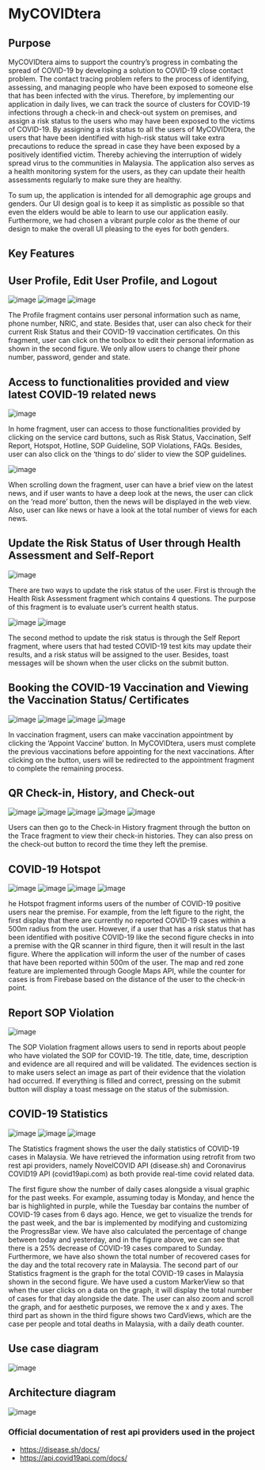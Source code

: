 # MyCOVIDtera
## Purpose
MyCOVIDtera aims to support the country’s progress in combating the spread of COVID-19 by developing a solution to COVID-19 close contact problem. The contact tracing problem refers to the process of identifying, assessing, and managing people who have been exposed to someone else that has been infected with the virus. Therefore, by implementing our application in daily lives, we can track the source of clusters for COVID-19 infections through a check-in and check-out system on premises, and assign a risk status to the users who may have been exposed to the victims of COVID-19. By assigning a risk status to all the users of MyCOVIDtera, the users that have been identified with high-risk status will take extra precautions to reduce the spread in case they have been exposed by a positively identified victim. Thereby achieving the interruption of widely spread virus to the communities in Malaysia. The application also serves as a health
monitoring system for the users, as they can update their health assessments regularly to make sure
they are healthy.

To sum up, the application is intended for all demographic age groups and genders. Our
UI design goal is to keep it as simplistic as possible so that even the elders would be able to learn
to use our application easily. Furthermore, we had chosen a vibrant purple color as the theme of
our design to make the overall UI pleasing to the eyes for both genders.

## Key Features
## User Profile, Edit User Profile, and Logout
![image](https://github.com/yooweeng/MyCOVIDtera-health-mobile-application/assets/96167642/7ecf71b0-8b18-457e-93d6-03e4e3b04a47)
![image](https://github.com/yooweeng/MyCOVIDtera-health-mobile-application/assets/96167642/9ece8d88-fc1a-4661-8677-1c91d4de3142)
![image](https://github.com/yooweeng/MyCOVIDtera-health-mobile-application/assets/96167642/cce434bb-f895-4b90-afde-d12fbd87a4fd)

The Profile fragment contains user personal information such as name, phone number, NRIC, and
state. Besides that, user can also check for their current Risk Status and their COVID-19
vaccination certificates. On this fragment, user can click on the toolbox to edit their personal
information as shown in the second figure. We only allow users to change their phone number,
password, gender and state.

## Access to functionalities provided and view latest COVID-19 related news
![image](https://github.com/yooweeng/MyCOVIDtera-health-mobile-application/assets/96167642/38c2a3bf-1e5e-4a66-bb50-cd66ed23804d)

In home fragment, user can access to those functionalities provided by clicking on the service card buttons, such as
Risk Status, Vaccination, Self Report, Hotspot, Hotline, SOP Guideline, SOP Violations, FAQs. Besides, user can also click on the ‘things to do’ slider to view the SOP guidelines.

![image](https://github.com/yooweeng/MyCOVIDtera-health-mobile-application/assets/96167642/e1076273-5f7b-4a6b-b099-ee33346d0e92)

When scrolling down the fragment, user can have a brief view on the latest news, and if user wants
to have a deep look at the news, the user can click on the ‘read more’ button, then the news will
be displayed in the web view. Also, user can like news or have a look at the total number of views
for each news.

## Update the Risk Status of User through Health Assessment and Self-Report
![image](https://github.com/yooweeng/MyCOVIDtera-health-mobile-application/assets/96167642/ef65b037-1b49-436a-b2f8-08dd50147261)

There are two ways to update the risk status of the user. First is through the Health Risk Assessment
fragment which contains 4 questions. The purpose of this fragment is to evaluate user’s current
health status.

![image](https://github.com/yooweeng/MyCOVIDtera-health-mobile-application/assets/96167642/8d1df9a2-af6b-48e6-9759-9a50169aac77)
![image](https://github.com/yooweeng/MyCOVIDtera-health-mobile-application/assets/96167642/afe786a8-5de1-4d3f-a635-956d2183874a)

The second method to update the risk status is through the Self Report fragment, where users that
had tested COVID-19 test kits may update their results, and a risk status will be assigned to the
user. Besides, toast messages will be shown when the user clicks on the submit button.

## Booking the COVID-19 Vaccination and Viewing the Vaccination Status/ Certificates
![image](https://github.com/yooweeng/MyCOVIDtera-health-mobile-application/assets/96167642/ee14249a-7767-4c7d-a46b-77a2ee481a4a)
![image](https://github.com/yooweeng/MyCOVIDtera-health-mobile-application/assets/96167642/b015a21a-48ad-4b6a-9717-c1ba3fad76a8)
![image](https://github.com/yooweeng/MyCOVIDtera-health-mobile-application/assets/96167642/41dfb848-fb12-4a80-9836-1e0fba903487)
![image](https://github.com/yooweeng/MyCOVIDtera-health-mobile-application/assets/96167642/f13bcb94-135b-432f-b0ab-039ca9614dc1)

In vaccination fragment, users can make vaccination appointment by clicking the ‘Appoint
Vaccine’ button. In MyCOVIDtera, users must complete the previous vaccinations before
appointing for the next vaccinations. After clicking on the button, users
will be redirected to the appointment fragment to complete the remaining process.

## QR Check-in, History, and Check-out
![image](https://github.com/yooweeng/MyCOVIDtera-health-mobile-application/assets/96167642/b21f62c5-9cda-4e42-92d0-f3f2eb3e475e)
![image](https://github.com/yooweeng/MyCOVIDtera-health-mobile-application/assets/96167642/49c12019-356f-4fb5-a856-7c3cf2959b40)
![image](https://github.com/yooweeng/MyCOVIDtera-health-mobile-application/assets/96167642/4c3f431c-1bdb-44dd-8c1a-36b128c0b420)
![image](https://github.com/yooweeng/MyCOVIDtera-health-mobile-application/assets/96167642/e47a2190-ef37-4b2e-96f3-db41e41ac23e)
![image](https://github.com/yooweeng/MyCOVIDtera-health-mobile-application/assets/96167642/5e1bbd77-aff6-4d4b-babe-afcd6e48fc5c)

Users can then go to the Check-in History fragment through the button on the Trace fragment to
view their check-in histories. They can also press on the check-out button to record the time they
left the premise.

## COVID-19 Hotspot
![image](https://github.com/yooweeng/MyCOVIDtera-health-mobile-application/assets/96167642/ee7a6056-5053-440b-b3bf-abbf4cc4bf46)
![image](https://github.com/yooweeng/MyCOVIDtera-health-mobile-application/assets/96167642/632d494f-fe27-4430-a0b8-30833d21a58d)
![image](https://github.com/yooweeng/MyCOVIDtera-health-mobile-application/assets/96167642/e77bd1f2-dcf8-4b9d-8140-57df25cba8f1)
![image](https://github.com/yooweeng/MyCOVIDtera-health-mobile-application/assets/96167642/99dd7873-3338-4563-a555-19aa36288457)

he Hotspot fragment informs users of the number of COVID-19 positive users near the premise.
For example, from the left figure to the right, the first display that there are currently no reported
COVID-19 cases within a 500m radius from the user. However, if a user that has a risk status that
has been identified with positive COVID-19 like the second figure checks in into a premise with
the QR scanner in third figure, then it will result in the last figure. Where the application will inform
the user of the number of cases that have been reported within 500m of the user. The map and red
zone feature are implemented through Google Maps API, while the counter for cases is from
Firebase based on the distance of the user to the check-in point.

## Report SOP Violation
![image](https://github.com/yooweeng/MyCOVIDtera-health-mobile-application/assets/96167642/81196a03-dfb7-4819-a351-b60bc4b0cc06)

The SOP Violation fragment allows users to send in reports about people who have violated the
SOP for COVID-19. The title, date, time, description and evidence are all required and will be
validated. The evidences section is to make users select an image as part of their evidence that the
violation had occurred. If everything is filled and correct, pressing on the submit button will
display a toast message on the status of the submission.

## COVID-19 Statistics
![image](https://github.com/yooweeng/MyCOVIDtera-health-mobile-application/assets/96167642/aef633ba-5d6b-4002-adfd-1d4e3c7992bf)
![image](https://github.com/yooweeng/MyCOVIDtera-health-mobile-application/assets/96167642/836ada29-189b-4049-a583-130accf22716)
![image](https://github.com/yooweeng/MyCOVIDtera-health-mobile-application/assets/96167642/a3ef8298-19c9-400d-a052-6c5339776474)

The Statistics fragment shows the user the daily statistics of COVID-19 cases in Malaysia. We
have retrieved the information using retrofit from two rest api providers, namely NovelCOVID API (disease.sh) and 
Coronavirus COVID19 API (covid19api.com) as both provide real-time covid related data.

The first figure show the number of daily
cases alongside a visual graphic for the past weeks. For example, assuming today is Monday, and
hence the bar is highlighted in purple, while the Tuesday bar contains the number of COVID-19
cases from 6 days ago. Hence, we get to visualize the trends for the past week, and the bar is
implemented by modifying and customizing the ProgressBar view. We have also calculated the
percentage of change between today and yesterday, and in the figure above, we can see that there
is a 25% decrease of COVID-19 cases compared to Sunday. Furthermore, we have also shown the
total number of recovered cases for the day and the total recovery rate in Malaysia. The second
part of our Statistics fragment is the graph for the total COVID-19 cases in Malaysia shown in the
second figure. We have used a custom MarkerView so that when the user clicks on a data on the
graph, it will display the total number of cases for that day alongside the date. The user can also
zoom and scroll the graph, and for aesthetic purposes, we remove the x and y axes. The third part
as shown in the third figure shows two CardViews, which are the case per people and total deaths
in Malaysia, with a daily death counter.

## Use case diagram
![image](https://github.com/yooweeng/MyCOVIDtera-health-mobile-application/assets/96167642/f1b0d115-1644-48f7-bedb-23b2e3ffed62)

## Architecture diagram
![image](https://github.com/yooweeng/MyCOVIDtera-health-mobile-application/assets/96167642/74322629-606d-42aa-bb11-68b1165880b8)

### Official documentation of rest api providers used in the project
- https://disease.sh/docs/
- https://api.covid19api.com/docs/

